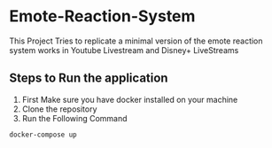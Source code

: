 # Emote-Reaction-System

This Project Tries to replicate a minimal version of the emote reaction system works in Youtube Livestream and Disney+ LiveStreams

## Steps to Run the application

1. First Make sure you have docker installed on your machine
2. Clone the repository
3. Run the Following Command

```bash
docker-compose up
```
